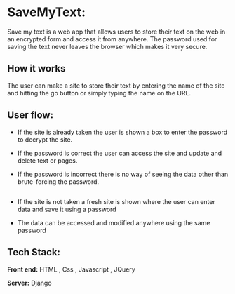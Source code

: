 # SaveMyText:
Save my text is a web app that allows users to store their text on the web in an encrypted form and access it from anywhere. The password used for saving the text never leaves the browser which makes it very secure.

## How it works

The user can make a site to store their text by entering the name of the site and hitting the go button or simply typing the name on the URL.

## User flow:


* If the site is already taken the user is shown a box to enter the password to decrypt the site.

* If the password is correct the user can access the site and update and delete text or pages.
* If the password is incorrect there is no way of seeing the data other than brute-forcing the password.

##
* If the site is not taken a fresh site is shown where the user can enter data and save it using a password

* The data can be accessed and modified anywhere using the same password


## Tech Stack:

**Front end:** HTML , Css , Javascript , JQuery

**Server:** Django

